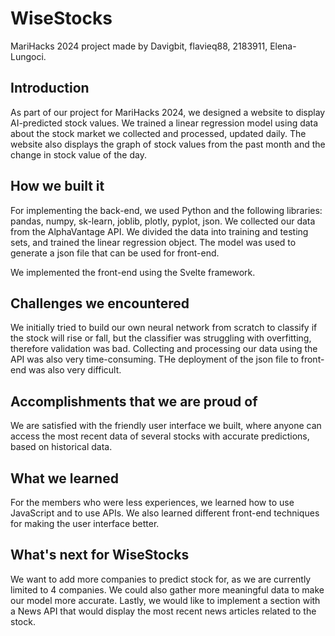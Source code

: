 # WiseStocks
MariHacks 2024 project made by Davigbit, flavieq88, 2183911, Elena-Lungoci.

## Introduction
As part of our project for MariHacks 2024, we designed a website to display AI-predicted stock values. We trained a linear regression model using data about the stock market we collected and processed, updated daily. The website also displays the graph of stock values from the past month and the change in stock value of the day. 

## How we built it
For implementing the back-end, we used Python and the following libraries: pandas, numpy, sk-learn, joblib, plotly, pyplot, json.
We collected our data from the AlphaVantage API.
We divided the data into training and testing sets, and trained the linear regression object. The model was used to generate a json file that can be used for front-end. 

We implemented the front-end using the Svelte framework. 

## Challenges we encountered
We initially tried to build our own neural network from scratch to classify if the stock will rise or fall, but the classifier was struggling with overfitting, therefore validation was bad.
Collecting and processing our data using the API was also very time-consuming.
THe deployment of the json file to front-end was also very difficult.

## Accomplishments that we are proud of
We are satisfied with the friendly user interface we built, where anyone can access the most recent data of several stocks with accurate predictions, based on historical data.

## What we learned
For the members who were less experiences, we learned how to use JavaScript and to use APIs.
We also learned different front-end techniques for making the user interface better.

## What's next for WiseStocks
We want to add more companies to predict stock for, as we are currently limited to 4 companies. 
We could also gather more meaningful data to make our model more accurate. 
Lastly, we would like to implement a section with a News API that would display the most recent news articles related to the stock.